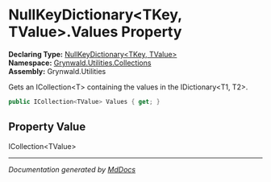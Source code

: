 ﻿<!--  
  <auto-generated>   
    The contents of this file were generated by a tool.  
    Changes to this file may be list if the file is regenerated  
  </auto-generated>   
-->

# NullKeyDictionary\<TKey, TValue\>.Values Property

**Declaring Type:** [NullKeyDictionary\<TKey, TValue\>](../index.md)  
**Namespace:** [Grynwald.Utilities.Collections](../../index.md)  
**Assembly:** Grynwald.Utilities

Gets an ICollection\<T\> containing the values in the IDictionary\<T1, T2\>.

```csharp
public ICollection<TValue> Values { get; }
```

## Property Value

ICollection\<TValue\>

___

*Documentation generated by [MdDocs](https://github.com/ap0llo/mddocs)*
